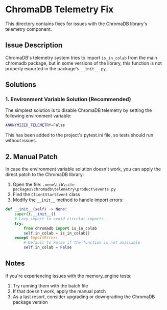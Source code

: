 # ChromaDB Telemetry Fix

This directory contains fixes for issues with the ChromaDB library's telemetry component.

## Issue Description

ChromaDB's telemetry system tries to import `is_in_colab` from the main chromadb package, but in some versions of the library, this function is not properly exported in the package's `__init__.py`.

## Solutions

### 1. Environment Variable Solution (Recommended)

The simplest solution is to disable ChromaDB telemetry by setting the following environment variable:

```bash
ANONYMIZED_TELEMETRY=False
```

This has been added to the project's pytest.ini file, so tests should run without issues.

## 2. Manual Patch

In case the environment variable solution doesn't work, you can apply the direct patch to the ChromaDB library:

1. Open the file: `.venv\Lib\site-packages\chromadb\telemetry\product\events.py`
2. Find the `ClientStartEvent` class
3. Modify the `__init__` method to handle import errors:

```python
def __init__(self) -> None:
    super().__init__()
    # Lazy import to avoid circular imports
    try:
        from chromadb import is_in_colab
        self.in_colab = is_in_colab()
    except ImportError:
        # Default to False if the function is not available
        self.in_colab = False
```

## Notes

If you're experiencing issues with the memory_engine tests:
1. Try running them with the batch file
2. If that doesn't work, apply the manual patch
3. As a last resort, consider upgrading or downgrading the ChromaDB package version
